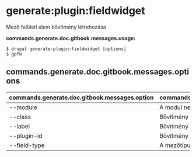 # generate:plugin:fieldwidget
Mező felületi elem bővítmény létrehozása

**commands.generate.doc.gitbook.messages.usage:**
```
$ drupal generate:plugin:fieldwidget [options]
$ gpfw  
```

## commands.generate.doc.gitbook.messages.options
commands.generate.doc.gitbook.messages.option | commands.generate.doc.gitbook.messages.details
-------|-------------
--module | A modul neve.
--class | Bővítmény osztályneve
--label | Bővítmény felirata
--plugin-id | Bővítmény azonosítója
--field-type | A mezőtípus, amivel a bővítmény használható
